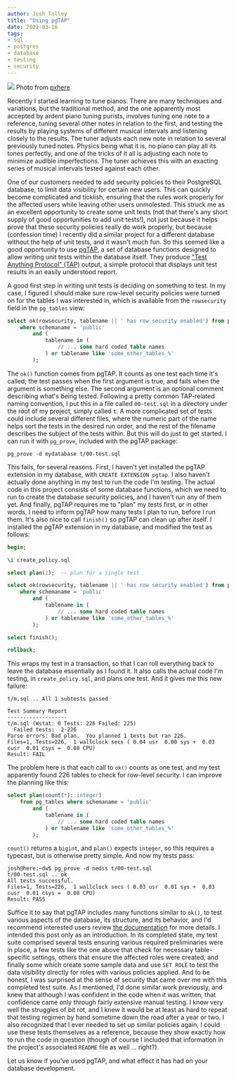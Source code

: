 ```yaml
---
author: Josh Tolley
title: "Using pgTAP"
date: 2022-03-16
tags:
- sql
- postgres
- database
- testing
- security
---
```


![](/blog/2022/03/using-pgtap/piano.jpg)
Photo from [pxhere](https://pxhere.com/en/photo/1292458)

Recently I started learning to tune pianos. There are many techniques and variations, but the traditional method, and the one apparently most accepted by ardent piano tuning purists, involves tuning one note to a reference, tuning several other notes in relation to the first, and testing the results by playing systems of different musical intervals and listening closely to the results. The tuner adjusts each new note in relation to several previously tuned notes. Physics being what it is, no piano can play all its tones perfectly, and one of the tricks of it all is adjusting each note to minimize audible imperfections. The tuner achieves this with an exacting series of musical intervals tested against each other.

One of our customers needed to add security policies to their PostgreSQL database, to limit data visibility for certain new users. This can quickly become complicated and ticklish, ensuring that the rules work properly for the affected users while leaving other users unmolested. This struck me as an excellent opportunity to create some unit tests (not that there's any short supply of good opportunities to add unit tests!), not just because it helps prove that these security policies really do work properly, but because (confession time) I recently did a similar project for a different database without the help of unit tests, and it wasn't much fun. So this seemed like a good opportunity to use [pgTAP](https://pgtap.org/), a set of database functions designed to allow writing unit tests within the database itself. They produce ["Test Anything Protocol" (TAP)](http://testanything.org/) output, a simple protocol that displays unit test results in an easily understood report.

A good first step in writing unit tests is deciding on something to test. In my case, I figured I should make sure row-level security policies were turned on for the tables I was interested in, which is available from the `rowsecurity` field in the `pg_tables` view:

```sql
select ok(rowsecurity, tablename || ' has row security enabled') from pg_tables
    where schemaname = 'public'
        and (
            tablename in (
                // ... some hard coded table names
            ) or tablename like 'some_other_tables_%'
        );
```

The `ok()` function comes from pgTAP. It counts as one test each time it's called; the test passes when the first argument is true, and fails when the argument is something else. The second argument is an optional comment describing what's being tested. Following a pretty common TAP-related naming convention, I put this in a file called `00-test.sql` in a directory under the root of my project, simply called `t`. A more complicated set of tests could include several different files, where the numeric part of the name helps sort the tests in the desired run order, and the rest of the filename describes the subject of the tests within. But this will do just to get started. I can run it with `pg_prove`, included with the pgTAP package:

```
pg_prove -d mydatabase t/00-test.sql
```

This fails, for several reasons. First, I haven't yet installed the pgTAP extension in my database, with `CREATE EXTENSION pgtap`. I also haven't actually done anything in my test to run the code I'm testing. The actual code in this project consists of some database functions, which we need to run to create the database security policies, and I haven't run any of them yet. And finally, pgTAP requires me to "plan" my tests first, or in other words, I need to inform pgTAP how many tests I plan to run, before I run them. It's also nice to call `finish()` so pgTAP can clean up after itself. I installed the pgTAP extension in my database, and modified the test as follows:

```sql
begin;

\i create_policy.sql

select plan(1);  -- plan for a single test

select ok(rowsecurity, tablename || ' has row security enabled') from pg_tables
    where schemaname = 'public'
        and (
            tablename in (
                // ... some hard coded table names
            ) or tablename like 'some_other_tables_%'
        );

select finish();

rollback;
```

This wraps my test in a transaction, so that I can roll everything back to leave the database essentially as I found it. It also calls the actual code I'm testing, in `create_policy.sql`, and plans one test. And it gives me this new failure:

```
t/m.sql .. All 1 subtests passed

Test Summary Report
-------------------
t/m.sql (Wstat: 0 Tests: 226 Failed: 225)
  Failed tests:  2-226
Parse errors: Bad plan.  You planned 1 tests but ran 226.
Files=1, Tests=226,  1 wallclock secs ( 0.04 usr  0.00 sys +  0.03 cusr  0.01 csys =  0.08 CPU)
Result: FAIL
```

The problem here is that each call to `ok()` counts as one test, and my test apparently found 226 tables to check for row-level security. I can improve the planning like this:

```sql
select plan(count(*)::integer)
    from pg_tables where schemaname = 'public'
        and (
            tablename in (
                // ... some hard coded table names
            ) or tablename like 'some_other_tables_%'
        );
```

`count()` returns a `bigint`, and `plan()` expects `integer`, so this requires a typecast, but is otherwise pretty simple. And now my tests pass:

```
josh@here:~dw$ pg_prove -d nedss t/00-test.sql
t/00-test.sql .. ok
All tests successful.
Files=1, Tests=226,  1 wallclock secs ( 0.03 usr  0.01 sys +  0.03 cusr  0.01 csys =  0.08 CPU)
Result: PASS
```

Suffice it to say that pgTAP includes many functions similar to `ok()`, to test various aspects of the database, its structure, and its behavior, and I'd recommend interested users review [the documentation](https://pgtap.org/documentation.html) for more details. I intended this post only as an introduction. In its completed state, my test suite comprised several tests ensuring various required preliminaries were in place, a few tests like the one above that check for necessary table-specific settings, others that ensure the affected roles were created, and finally some which create some sample data and use `SET ROLE` to test the data visibility directly for roles with various policies applied. And to be honest, I was surprised at the sense of security that came over me with this completed test suite. As I mentioned, I'd done similar work previously, and knew that although I was confident in the code when it was written, that confidence came only through fairly extensive manual testing. I know very well the struggles of bit rot, and I knew it would be at least as hard to repeat that testing regimen by hand sometime down the road after a year or two. I also recognized that I ever needed to set up similar policies again, I could use these tests themselves as a reference, because they show exactly how to run the code in question (though of course I included that information in the project's associated `README` file as well ... right?). 

Let us know if you've used pgTAP, and what effect it has had on your database development.
